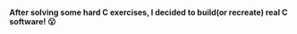 #### After solving some hard C exercises, I decided to build(or recreate) real C software! :open_mouth:
